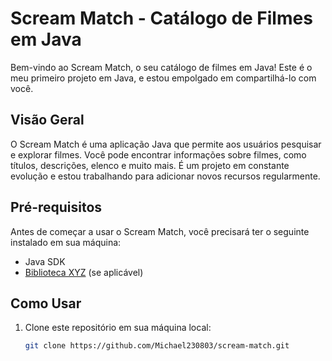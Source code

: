 # Scream Match - Catálogo de Filmes em Java

Bem-vindo ao Scream Match, o seu catálogo de filmes em Java! Este é o meu primeiro projeto em Java, e estou empolgado em compartilhá-lo com você.

## Visão Geral

O Scream Match é uma aplicação Java que permite aos usuários pesquisar e explorar filmes. Você pode encontrar informações sobre filmes, como títulos, descrições, elenco e muito mais. É um projeto em constante evolução e estou trabalhando para adicionar novos recursos regularmente.

## Pré-requisitos

Antes de começar a usar o Scream Match, você precisará ter o seguinte instalado em sua máquina:

- Java SDK
- [Biblioteca XYZ](link_para_a_biblioteca) (se aplicável)

## Como Usar

1. Clone este repositório em sua máquina local:

   ```bash
   git clone https://github.com/Michael230803/scream-match.git
